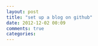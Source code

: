 ```yaml
---
layout: post
title: "set up a blog on github"
date: 2012-12-02 00:09
comments: true
categories: 
---
```

